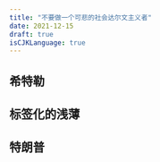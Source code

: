 ```yaml
---
title: "不要做一个可悲的社会达尔文主义者"
date: 2021-12-15
draft: true
isCJKLanguage: true
---
```


## 希特勒

## 标签化的浅薄

## 特朗普